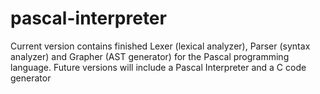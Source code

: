 # pascal-interpreter

Current version contains finished Lexer (lexical analyzer), Parser (syntax analyzer) and Grapher (AST generator) for the Pascal programming language.
Future versions will include a Pascal Interpreter and a C code generator
